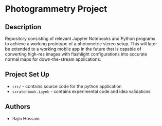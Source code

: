 # Photogrammetry Project

## Description

Repository consisting of relevant Jupyter Notebooks and Python programs to achieve a working prototype of a photometric stereo setup. This will later be extended to a working mobile app in the future that is capable of converting high-res images with flashlight configurations into accurate normal maps for down-the-stream applications.

## Project Set Up

- `src/` - contains source code for the python application
- `scratchbook.ipynb` - contains experimental code and idea validations

## Authors

- Rajin Hossain
